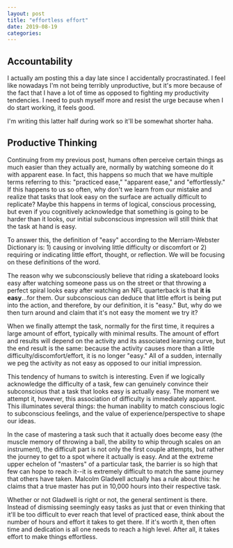 ```yaml
---
layout: post
title: "effortless effort"
date: 2019-08-19
categories:
---
```

## Accountability
I actually am posting this a day late since I accidentally procrastinated. I feel like nowadays I'm not being terribly unproductive, but it's more because of the fact that I have a lot of time as opposed to fighting my productivity tendencies. I need to push myself more and resist the urge because when I do start working, it feels good.

I'm writing this latter half during work so it'll be somewhat shorter haha.

## Productive Thinking
Continuing from my previous post, humans often perceive certain things as much easier than they actually are, normally by watching someone do it with apparent ease. In fact, this happens so much that we have multiple terms referring to this: "practiced ease," "apparent ease," and "effortlessly." If this happens to us so often, why don't we learn from our mistake and realize that tasks that look easy on the surface are actually difficult to replicate? Maybe this happens in terms of logical, conscious processing, but even if you cognitively acknowledge that something is going to be harder than it looks, our initial subconscious impression will still think that the task at hand is easy.

To answer this, the definition of "easy" according to the Merriam-Webster Dictionary is: 1) causing or involving little difficulty or discomfort or 2) requiring or indicating little effort, thought, or reflection. We will be focusing on these definitions of the word.

The reason why we subconsciously believe that riding a skateboard looks easy after watching someone pass us on the street or that throwing a perfect spiral looks easy after watching an NFL quarterback is that **it is easy**...for them. Our subconscious can deduce that little effort is being put into the action, and therefore, by our definition, it is "easy." But, why do we then turn around and claim that it's not easy the moment we try it?

When we finally attempt the task, normally for the first time, it requires a large amount of effort, typically with minimal results. The amount of effort and results will depend on the activity and its associated learning curve, but the end result is the same: because the activity causes more than a little difficulty/discomfort/effort, it is no longer "easy." All of a sudden, internally we peg the activity as not easy as opposed to our initial impression. 

This tendency of humans to switch is interesting. Even if we logically acknowledge the difficulty of a task, few can genuinely convince their subconscious that a task that looks easy is actually easy. The moment we attempt it, however, this association of difficulty is immediately apparent. This illuminates several things: the human inability to match conscious logic to subconscious feelings, and the value of experience/perspective to shape our ideas. 

In the case of mastering a task such that it actually does become easy (the muscle memory of throwing a ball, the ability to whip through scales on an instrument), the difficult part is not only the first couple attempts, but rather the journey to get to a spot where it actually is easy. And at the extreme upper echelon of "masters" of a particular task, the barrier is so high that few can hope to reach it--it is extremely difficult to match the same journey that others have taken. Malcolm Gladwell actually has a rule about this: he claims that a true master has put in 10,000 hours into their respective task. 

Whether or not Gladwell is right or not, the general sentiment is there. Instead of dismissing seemingly easy tasks as just that or even thinking that it'll be too difficult to ever reach that level of practiced ease, think about the number of hours and effort it takes to get there. If it's worth it, then often time and dedication is all one needs to reach a high level. After all, it takes effort to make things effortless.